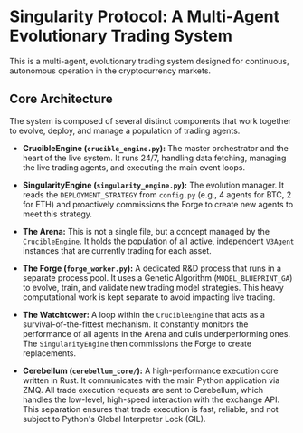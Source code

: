 # Singularity Protocol: A Multi-Agent Evolutionary Trading System

This is a multi-agent, evolutionary trading system designed for continuous, autonomous operation in the cryptocurrency markets.

## Core Architecture

The system is composed of several distinct components that work together to evolve, deploy, and manage a population of trading agents.

- **CrucibleEngine (`crucible_engine.py`):** The master orchestrator and the heart of the live system. It runs 24/7, handling data fetching, managing the live trading agents, and executing the main event loops.

- **SingularityEngine (`singularity_engine.py`):** The evolution manager. It reads the `DEPLOYMENT_STRATEGY` from `config.py` (e.g., 4 agents for BTC, 2 for ETH) and proactively commissions the Forge to create new agents to meet this strategy.

- **The Arena:** This is not a single file, but a concept managed by the `CrucibleEngine`. It holds the population of all active, independent `V3Agent` instances that are currently trading for each asset.

- **The Forge (`forge_worker.py`):** A dedicated R&D process that runs in a separate process pool. It uses a Genetic Algorithm (`MODEL_BLUEPRINT_GA`) to evolve, train, and validate new trading model strategies. This heavy computational work is kept separate to avoid impacting live trading.

- **The Watchtower:** A loop within the `CrucibleEngine` that acts as a survival-of-the-fittest mechanism. It constantly monitors the performance of all agents in the Arena and culls underperforming ones. The `SingularityEngine` then commissions the Forge to create replacements.

- **Cerebellum (`cerebellum_core/`):** A high-performance execution core written in Rust. It communicates with the main Python application via ZMQ. All trade execution requests are sent to Cerebellum, which handles the low-level, high-speed interaction with the exchange API. This separation ensures that trade execution is fast, reliable, and not subject to Python's Global Interpreter Lock (GIL).
